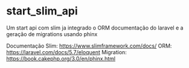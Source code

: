 # start_slim_api

Um start api com slim ja integrado o ORM documentação do laravel e a geração de migrations usando phinx

Documentação
Slim: https://www.slimframework.com/docs/
ORM:  https://laravel.com/docs/5.7/eloquent
Migration: https://book.cakephp.org/3.0/en/phinx.html
